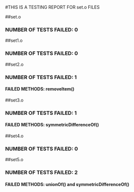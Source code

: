 #THIS IS A TESTING REPORT FOR set.o FILES



##set.o
### NUMBER OF TESTS FAILED: 0



##set1.o
### NUMBER OF TESTS FAILED: 0



##set2.o
### NUMBER OF TESTS FAILED: 1
#### FAILED METHODS: removeItem()



##set3.o
### NUMBER OF TESTS FAILED: 1
#### FAILED METHODS: symmetricDifferenceOf()



##set4.o
### NUMBER OF TESTS FAILED: 0 



##set5.o
### NUMBER OF TESTS FAILED: 2
#### FAILED METHODS: unionOf() and symmetricDifferenceOf()